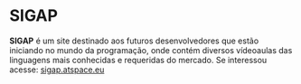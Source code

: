 # SIGAP
<b>SIGAP</b> é um site destinado aos futuros desenvolvedores que estão iniciando no mundo da programação, onde contém diversos vídeoaulas das linguagens mais conhecidas e requeridas do mercado. Se interessou acesse: <a href="sigap.atspace.eu">sigap.atspace.eu</a>

